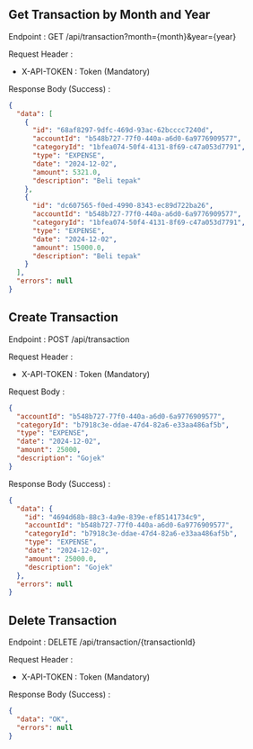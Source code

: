 ## Get Transaction by Month and Year

Endpoint : GET /api/transaction?month={month}&year={year}

Request Header :

- X-API-TOKEN : Token (Mandatory)

Response Body (Success) :

```json
{
  "data": [
    {
      "id": "68af8297-9dfc-469d-93ac-62bcccc7240d",
      "accountId": "b548b727-77f0-440a-a6d0-6a9776909577",
      "categoryId": "1bfea074-50f4-4131-8f69-c47a053d7791",
      "type": "EXPENSE",
      "date": "2024-12-02",
      "amount": 5321.0,
      "description": "Beli tepak"
    },
    {
      "id": "dc607565-f0ed-4990-8343-ec89d722ba26",
      "accountId": "b548b727-77f0-440a-a6d0-6a9776909577",
      "categoryId": "1bfea074-50f4-4131-8f69-c47a053d7791",
      "type": "EXPENSE",
      "date": "2024-12-02",
      "amount": 15000.0,
      "description": "Beli tepak"
    }
  ],
  "errors": null
}
```

## Create Transaction

Endpoint : POST /api/transaction

Request Header :

- X-API-TOKEN : Token (Mandatory)

Request Body :

```json
{
  "accountId": "b548b727-77f0-440a-a6d0-6a9776909577",
  "categoryId": "b7918c3e-ddae-47d4-82a6-e33aa486af5b",
  "type": "EXPENSE",
  "date": "2024-12-02",
  "amount": 25000,
  "description": "Gojek"
}
```

Response Body (Success) :

```json
{
  "data": {
    "id": "4694d68b-88c3-4a9e-839e-ef85141734c9",
    "accountId": "b548b727-77f0-440a-a6d0-6a9776909577",
    "categoryId": "b7918c3e-ddae-47d4-82a6-e33aa486af5b",
    "type": "EXPENSE",
    "date": "2024-12-02",
    "amount": 25000.0,
    "description": "Gojek"
  },
  "errors": null
}
```

## Delete Transaction

Endpoint : DELETE /api/transaction/{transactionId}

Request Header :

- X-API-TOKEN : Token (Mandatory)

Response Body (Success) :

```json
{
  "data": "OK",
  "errors": null
}
```
